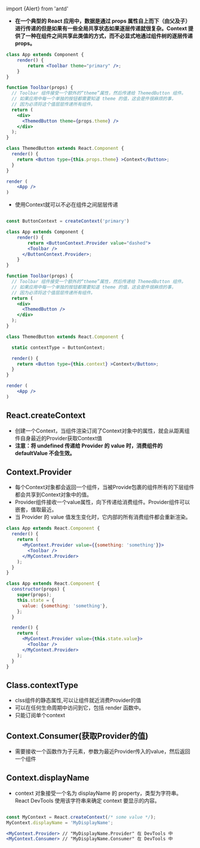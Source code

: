 import {Alert} from 'antd'

* **在一个典型的 React 应用中，数据是通过 props 属性自上而下（由父及子）进行传递的但是如果有一些全局共享状态如果逐层传递就很复杂。Context 提供了一种在组件之间共享此类值的方式，而不必显式地通过组件树的逐层传递 props。**
```jsx render=true
class App extends Component {
    render() {
        return <Toolbar theme="primary" />;
    }
}

function Toolbar(props) {
  // Toolbar 组件接受一个额外的“theme”属性，然后传递给 ThemedButton 组件。
  // 如果应用中每一个单独的按钮都需要知道 theme 的值，这会是件很麻烦的事，
  // 因为必须将这个值层层传递所有组件。
  return (
    <div>
      <ThemedButton theme={props.theme} />
    </div>
  );
}

class ThemedButton extends React.Component {
  render() {
    return <Button type={this.props.theme} >Context</Button>;
  }
}

render (
    <App />
)

```

* 使用Context就可以不必在组件之间层层传递
```jsx render=true

const ButtonContext = createContext('primary')

class App extends Component {
    render() {
        return <ButtonContext.Provider value="dashed">
        <Toolbar />
      </ButtonContext.Provider>;
    }
}

function Toolbar(props) {
  // Toolbar 组件接受一个额外的“theme”属性，然后传递给 ThemedButton 组件。
  // 如果应用中每一个单独的按钮都需要知道 theme 的值，这会是件很麻烦的事，
  // 因为必须将这个值层层传递所有组件。
  return (
    <div>
      <ThemedButton />
    </div>
  );
}

class ThemedButton extends React.Component {

  static contextType = ButtonContext;

  render() {
    return <Button type={this.context} >Context</Button>;
  }
}

render (
    <App />
)

```

## React.createContext
  * 创建一个Context，当组件渲染订阅了Context对象中的属性，就会从距离组件自身最近的Provider获取Context值
  * **注意：将 undefined 传递给 Provider 的 value 时，消费组件的 defaultValue 不会生效。**

## Context.Provider
  * 每个Context对象都会返回一个组件，当被Provide包裹的组件所有的下层组件都会共享到Context对象中的值。
  * Provider组件接收一个value属性，向下传递给消费组件。Provider组件可以嵌套，值取最近。
  * 当 Provider 的 value 值发生变化时，它内部的所有消费组件都会重新渲染。

<Alert
  message="注意"
  description="当Provider组件重新渲染的时候，它的所有下级组件都会重新渲染（因为每次重新渲染都会赋值一个新的对象）。为了避免不必要的渲染，可以将Provider的value属性保存到组件的State中"
  type="warning"
  showIcon
/>

```jsx
class App extends React.Component {
  render() {
    return (
      <MyContext.Provider value={{something: 'something'}}>
        <Toolbar />
      </MyContext.Provider>
    );
  }
}

class App extends React.Component {
  constructor(props) {
    super(props);
    this.state = {
      value: {something: 'something'},
    };
  }

  render() {
    return (
      <MyContext.Provider value={this.state.value}>
        <Toolbar />
      </MyContext.Provider>
    );
  }
}

```

## Class.contextType
  * clss组件的静态属性,可以让组件就近消费Provider的值
  * 可以在任何生命周期中访问到它，包括 render 函数中。
  * 只能订阅单个context

## Context.Consumer(获取Provider的值)
  * 需要接收一个函数作为子元素，参数为最近Provider传入的value，然后返回一个组件

## Context.displayName
  * context 对象接受一个名为 displayName 的 property，类型为字符串。React DevTools 使用该字符串来确定 context 要显示的内容。

```jsx

const MyContext = React.createContext(/* some value */);
MyContext.displayName = 'MyDisplayName';

<MyContext.Provider> // "MyDisplayName.Provider" 在 DevTools 中
<MyContext.Consumer> // "MyDisplayName.Consumer" 在 DevTools 中

```
